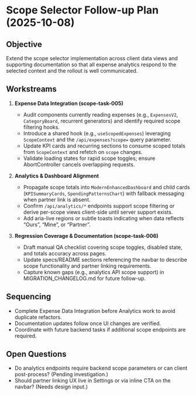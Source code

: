 # Scope Selector Follow-up Plan (2025-10-08)

## Objective
Extend the scope selector implementation across client data views and supporting documentation so that all expense analytics respond to the selected context and the rollout is well communicated.

## Workstreams

1. **Expense Data Integration (scope-task-005)**
   - Audit components currently reading expenses (e.g., `ExpensesV2`, `CategoryBoard`, recurrent generators) and identify required scope filtering hooks.
   - Introduce a shared hook (e.g., `useScopedExpenses`) leveraging `ScopeContext` and the `/api/expenses?scope=` query parameter.
   - Update KPI cards and recurring sections to consume scoped totals from `ScopeContext` and refetch on `scope` changes.
   - Validate loading states for rapid scope toggles; ensure AbortController cancels overlapping requests.

2. **Analytics & Dashboard Alignment**
   - Propagate scope totals into `ModernEnhancedDashboard` and child cards (`KPISummaryCards`, `SpendingPatternsChart`) with fallback messaging when partner link is absent.
   - Confirm `/api/analytics/*` endpoints support scope filtering or derive per-scope views client-side until server support exists.
   - Add aria-live regions or subtle toasts indicating when data reflects “Ours”, “Mine”, or “Partner”.

3. **Regression Coverage & Documentation (scope-task-006)**
   - Draft manual QA checklist covering scope toggles, disabled state, and totals accuracy across pages.
   - Update specs/README sections referencing the navbar to describe scope functionality and partner linking requirements.
   - Capture known gaps (e.g., analytics API scope support) in MIGRATION_CHANGELOG.md for future follow-up.

## Sequencing

- Complete Expense Data Integration before Analytics work to avoid duplicate refactors.
- Documentation updates follow once UI changes are verified.
- Coordinate with future backend tasks if additional scope endpoints are required.

## Open Questions

- Do analytics endpoints require backend scope parameters or can client post-process? (Pending investigation.)
- Should partner linking UX live in Settings or via inline CTA on the navbar? (Needs design input.)
